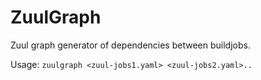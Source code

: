 # ZuulGraph

Zuul graph generator of dependencies between buildjobs.

Usage: `zuulgraph <zuul-jobs1.yaml> <zuul-jobs2.yaml>..`